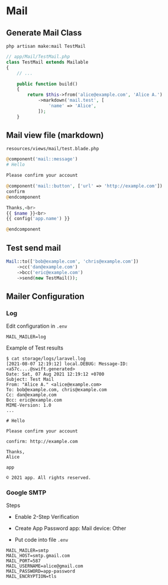 # Mail

## Generate Mail Class

```
php artisan make:mail TestMail
```

```php
// app/Mail/TestMail.php
class TestMail extends Mailable
{
    // ...

    public function build()
    {
        return $this->from('alice@example.com', 'Alice A.')
            ->markdown('mail.test', [
                'name' => 'Alice',
            ]);
    }
```

## Mail view file (markdown)

`resources/views/mail/test.blade.php`

```php
@component('mail::message')
# Hello

Please confirm your account

@component('mail::button', ['url' => 'http://example.com'])
confirm
@endcomponent

Thanks,<br>
{{ $name }}<br>
{{ config('app.name') }}

@endcomponent
```

## Test send mail

```php
Mail::to(['bob@example.com', 'chris@example.com'])
    ->cc('dan@example.com')
    ->bcc('eric@example.com')
    ->send(new TestMail());
```

## Mailer Configuration

### Log

Edit configuration in  `.env`

```
MAIL_MAILER=log
```

Example of Test results

```
$ cat storage/logs/laravel.log
[2021-08-07 12:19:12] local.DEBUG: Message-ID: <a57c....@swift.generated>
Date: Sat, 07 Aug 2021 12:19:12 +0700
Subject: Test Mail
From: "Alice A." <alice@example.com>
To: bob@example.com, chris@example.com
Cc: dan@example.com
Bcc: eric@example.com
MIME-Version: 1.0
...

# Hello

Please confirm your account

confirm: http://example.com

Thanks,
Alice

app

© 2021 app. All rights reserved.
```

### Google SMTP

Steps
- Enable 2-Step Verification
- Create App Password
  app: Mail
  device: Other

- Put code into file `.env`

```
MAIL_MAILER=smtp
MAIL_HOST=smtp.gmail.com
MAIL_PORT=587
MAIL_USERNAME=alice@gmail.com
MAIL_PASSWORD=app-password
MAIL_ENCRYPTION=tls
```
